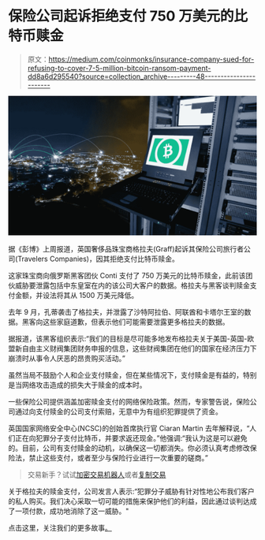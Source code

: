 # 保险公司起诉拒绝支付 750 万美元的比特币赎金

> 原文：<https://medium.com/coinmonks/insurance-company-sued-for-refusing-to-cover-7-5-million-bitcoin-ransom-payment-dd8a6d295540?source=collection_archive---------48----------------------->

![](img/b9283a549e69587fdcb1114b8a2bc01c.png)

据《彭博》上周报道，英国奢侈品珠宝商格拉夫(Graff)起诉其保险公司旅行者公司(Travelers Companies)，因其拒绝支付比特币赎金。

这家珠宝商向俄罗斯黑客团伙 Conti 支付了 750 万美元的比特币赎金，此前该团伙威胁要泄露包括中东皇室在内的该公司大客户的数据。格拉夫与黑客谈判赎金支付金额，并设法将其从 1500 万美元降低。

去年 9 月，孔蒂袭击了格拉夫，并泄露了沙特阿拉伯、阿联酋和卡塔尔王室的数据。黑客向这些家庭道歉，但表示他们可能需要泄露更多格拉夫的数据。

据报道，该黑客组织表示:“我们的目标是尽可能多地发布格拉夫关于美国-英国-欧盟新自由主义财阀集团财务申报的信息，这些财阀集团在他们的国家在经济压力下崩溃时从事令人厌恶的昂贵购买活动。”

虽然当局不鼓励个人和企业支付赎金，但在某些情况下，支付赎金是有益的，特别是当网络攻击造成的损失大于赎金的成本时。

一些保险公司提供涵盖加密赎金支付的网络保险政策。然而，专家警告说，保险公司通过向支付赎金的公司支付索赔，无意中为有组织犯罪提供了资金。

英国国家网络安全中心(NCSC)的创始首席执行官 Ciaran Martin 去年解释说，“人们正在向犯罪分子支付比特币，并要求返还现金。”他强调:“我认为这是可以避免的。目前，公司有支付赎金的动机，以确保这一切都消失。你必须认真考虑修改保险法，禁止这些支付，或者至少与保险行业进行一次重要的磋商。”

> 交易新手？试试[加密交易机器人](/coinmonks/crypto-trading-bot-c2ffce8acb2a)或者[复制交易](/coinmonks/top-10-crypto-copy-trading-platforms-for-beginners-d0c37c7d698c)

关于格拉夫的赎金支付，公司发言人表示:“犯罪分子威胁有针对性地公布我们客户的私人购买。我们决心采取一切可能的措施来保护他们的利益，因此通过谈判达成了一项付款，成功地消除了这一威胁。"

点击这里，关注我们的更多故事[。](http://t.me/etellworld)